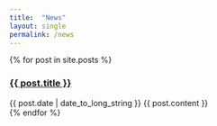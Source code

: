 ```yaml
---
title:  "News"
layout: single
permalink: /news
---
```


{% for post in site.posts %}
  <article>
    <h3><a href="">{{ post.title }}</a></h3>
    <time datetime="{{ post.date | date: "%Y-%m-%d" }}">{{ post.date | date_to_long_string }}</time>
    {{ post.content }}
  </article>
{% endfor %}
